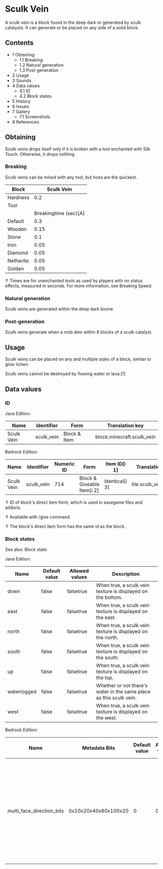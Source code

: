 # Sculk Vein
A sculk vein is a block found in the deep dark or generated by sculk catalysts. It can generate or be placed on any side of a solid block.

## Contents
- 1 Obtaining
	- 1.1 Breaking
	- 1.2 Natural generation
	- 1.3 Post-generation
- 2 Usage
- 3 Sounds
- 4 Data values
	- 4.1 ID
	- 4.2 Block states
- 5 History
- 6 Issues
- 7 Gallery
	- 7.1 Screenshots
- 8 References

## Obtaining
Sculk veins drops itself only if it is broken with a tool enchanted with Silk Touch. Otherwise, it drops nothing.

### Breaking
Sculk veins can be mined with any tool, but hoes are the quickest.

| Block     | Sculk Vein            |
|-----------|-----------------------|
| Hardness  | 0.2                   |
| Tool      |                       |
|           | Breakingtime (sec)[A] |
| Default   | 0.3                   |
| Wooden    | 0.15                  |
| Stone     | 0.1                   |
| Iron      | 0.05                  |
| Diamond   | 0.05                  |
| Netherite | 0.05                  |
| Golden    | 0.05                  |


↑ Times are for unenchanted tools as used by players with no status effects, measured in seconds. For more information, see Breaking Speed.


### Natural generation
Sculk veins are generated within the deep dark biome.


### Post-generation
Sculk veins generate when a mob dies within 8 blocks of a sculk catalyst.

## Usage
Sculk veins can be placed on any and multiple sides of a block, similar to glow lichen.

Sculk veins cannot be destroyed by flowing water or lava.[1]

## Data values
### ID
Java Edition:

| Name       | Identifier | Form         | Translation key            |
|------------|------------|--------------|----------------------------|
| Sculk Vein | sculk_vein | Block & Item | block.minecraft.sculk_vein |

Bedrock Edition:

| Name       | Identifier | Numeric ID | Form                       | Item ID[i 1]   | Translation key      |
|------------|------------|------------|----------------------------|----------------|----------------------|
| Sculk Vein | sculk_vein | 714        | Block & Giveable Item[i 2] | Identical[i 3] | tile.sculk_vein.name |


↑ ID of block's direct item form, which is used in savegame files and addons.

↑ Available with /give command.

↑ The block's direct item form has the same id as the block.


### Block states
See also: Block state

Java Edition:

| Name        | Default value | Allowed values | Description                                                        |
|-------------|---------------|----------------|--------------------------------------------------------------------|
| down        | false         | falsetrue      | When true, a sculk vein texture is displayed on the bottom.        |
| east        | false         | falsetrue      | When true, a sculk vein texture is displayed on the east.          |
| north       | false         | falsetrue      | When true, a sculk vein texture is displayed on the north.         |
| south       | false         | falsetrue      | When true, a sculk vein texture is displayed on the south.         |
| up          | false         | falsetrue      | When true, a sculk vein texture is displayed on the top.           |
| waterlogged | false         | falsetrue      | Whether or not there's water in the same place as this sculk vein. |
| west        | false         | falsetrue      | When true, a sculk vein texture is displayed on the west.          |

Bedrock Edition:

| Name                      | Metadata Bits        | Default value | Allowed values | Values forMetadata Bits | Description                                                                                                                                                              |
|---------------------------|----------------------|---------------|----------------|-------------------------|--------------------------------------------------------------------------------------------------------------------------------------------------------------------------|
| multi_face_direction_bits | 0x10x20x40x80x100x20 | 0             | 0 to 63        | 0 to 63                 | The directions the sculk vein exists. Each bit determines one direction:0x1: Down 0x2: Up 0x4: North 0x8: South 0x10: West 0x20: East0 is unused and it behaves like 63. |



